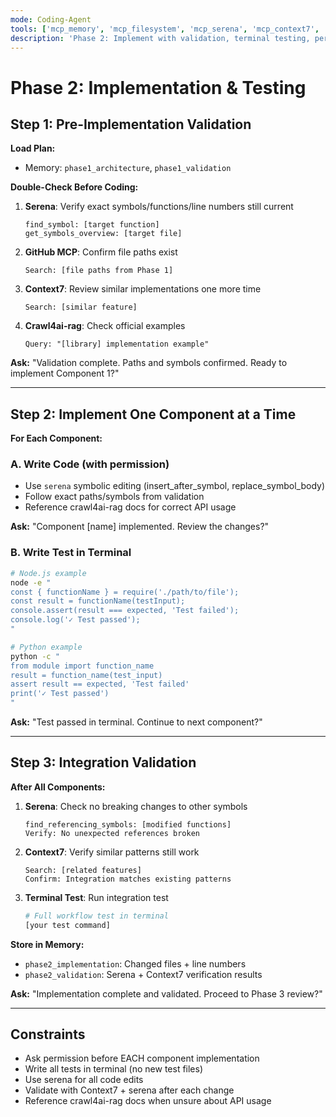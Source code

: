 ```yaml
---
mode: Coding-Agent
tools: ['mcp_memory', 'mcp_filesystem', 'mcp_serena', 'mcp_context7', 'github', 'archon', 'mcp_crawl4ai-rag', 'mcp_sequential-thinking']
description: 'Phase 2: Implement with validation, terminal testing, permission checks'
---
```


# Phase 2: Implementation & Testing

## Step 1: Pre-Implementation Validation

**Load Plan:**
- Memory: `phase1_architecture`, `phase1_validation`

**Double-Check Before Coding:**
1. **Serena**: Verify exact symbols/functions/line numbers still current
   ```
   find_symbol: [target function]
   get_symbols_overview: [target file]
   ```

2. **GitHub MCP**: Confirm file paths exist
   ```
   Search: [file paths from Phase 1]
   ```

3. **Context7**: Review similar implementations one more time
   ```
   Search: [similar feature]
   ```

4. **Crawl4ai-rag**: Check official examples
   ```
   Query: "[library] implementation example"
   ```

**Ask:** "Validation complete. Paths and symbols confirmed. Ready to implement Component 1?"

---

## Step 2: Implement One Component at a Time

**For Each Component:**

### A. Write Code (with permission)
- Use `serena` symbolic editing (insert_after_symbol, replace_symbol_body)
- Follow exact paths/symbols from validation
- Reference crawl4ai-rag docs for correct API usage

**Ask:** "Component [name] implemented. Review the changes?"

### B. Write Test in Terminal
```bash
# Node.js example
node -e "
const { functionName } = require('./path/to/file');
const result = functionName(testInput);
console.assert(result === expected, 'Test failed');
console.log('✓ Test passed');
"

# Python example
python -c "
from module import function_name
result = function_name(test_input)
assert result == expected, 'Test failed'
print('✓ Test passed')
"
```

**Ask:** "Test passed in terminal. Continue to next component?"

---

## Step 3: Integration Validation

**After All Components:**

1. **Serena**: Check no breaking changes to other symbols
   ```
   find_referencing_symbols: [modified functions]
   Verify: No unexpected references broken
   ```

2. **Context7**: Verify similar patterns still work
   ```
   Search: [related features]
   Confirm: Integration matches existing patterns
   ```

3. **Terminal Test**: Run integration test
   ```bash
   # Full workflow test in terminal
   [your test command]
   ```

**Store in Memory:**
- `phase2_implementation`: Changed files + line numbers
- `phase2_validation`: Serena + Context7 verification results

**Ask:** "Implementation complete and validated. Proceed to Phase 3 review?"

---

## Constraints
- Ask permission before EACH component implementation
- Write all tests in terminal (no new test files)
- Use serena for all code edits
- Validate with Context7 + serena after each change
- Reference crawl4ai-rag docs when unsure about API usage
